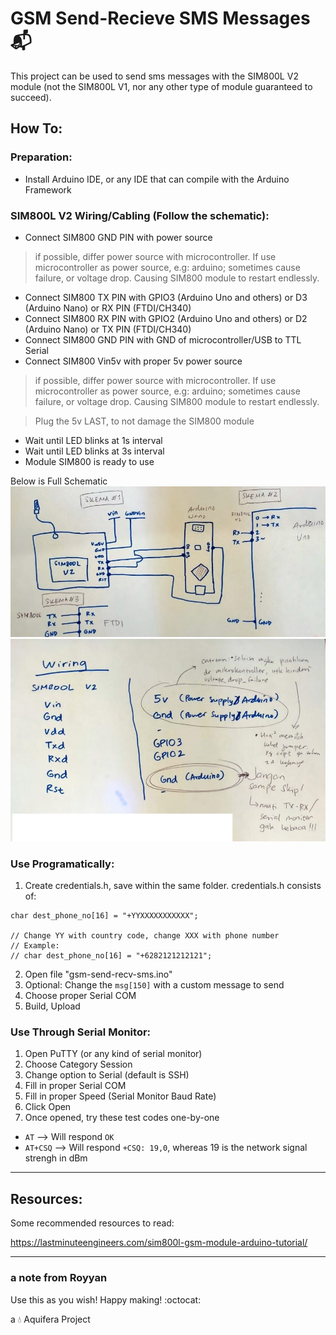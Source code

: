 # GSM Send-Recieve SMS Messages :mailbox_with_mail:

This project can be used to send sms messages with the SIM800L V2 module (not the SIM800L V1, nor any other type of module guaranteed to succeed).

## How To:
### Preparation:

- Install Arduino IDE, or any IDE that can compile with the Arduino Framework

### SIM800L V2 Wiring/Cabling (Follow the schematic):
- Connect SIM800 GND PIN with power source 
> if possible, differ power source with microcontroller. If use microcontroller as power source, e.g: arduino; sometimes cause failure, or voltage drop. Causing SIM800 module to restart endlessly.
- Connect SIM800 TX PIN with GPIO3 (Arduino Uno and others) or D3 (Arduino Nano) or RX PIN (FTDI/CH340)
- Connect SIM800 RX PIN with GPIO2 (Arduino Uno and others) or D2 (Arduino Nano) or TX PIN (FTDI/CH340)
- Connect SIM800 GND PIN with GND of microcontroller/USB to TTL Serial
- Connect SIM800 Vin5v with proper 5v power source 
> if possible, differ power source with microcontroller. If use microcontroller as power source, e.g: arduino; sometimes cause failure, or voltage drop. Causing SIM800 module to restart endlessly.

> Plug the 5v LAST, to not damage the SIM800 module

- Wait until LED blinks at 1s interval
- Wait until LED blinks at 3s interval
- Module SIM800 is ready to use

Below is Full Schematic
![](docs/schematics.jpeg)
![](docs/schematics_notes_indo.jpeg)

### Use Programatically:

1. Create credentials.h, save within the same folder. credentials.h consists of:
```
char dest_phone_no[16] = "+YYXXXXXXXXXXX";

// Change YY with country code, change XXX with phone number
// Example:
// char dest_phone_no[16] = "+6282121212121";
```
2. Open file "gsm-send-recv-sms.ino"
3. Optional: Change the `msg[150]` with a custom message to send 
4. Choose proper Serial COM
4. Build, Upload

### Use Through Serial Monitor:

1. Open PuTTY (or any kind of serial monitor)
2. Choose Category Session
3. Change option to Serial (default is SSH)
4. Fill in proper Serial COM
5. Fill in proper Speed (Serial Monitor Baud Rate)
6. Click Open
7. Once opened, try these test codes one-by-one
- `AT` --> Will respond `OK`
- `AT+CSQ` --> Will respond `+CSQ: 19,0`, whereas 19 is the network signal strengh in dBm

---

## Resources:
Some recommended resources to read:

https://lastminuteengineers.com/sim800l-gsm-module-arduino-tutorial/

---

### a note from Royyan

Use this as you wish! Happy making! :octocat:

a :droplet: Aquifera Project